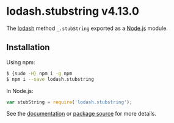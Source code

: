 # lodash.stubstring v4.13.0

The [lodash](https://lodash.com/) method `_.stubString` exported as a [Node.js](https://nodejs.org/) module.

## Installation

Using npm:
```bash
$ {sudo -H} npm i -g npm
$ npm i --save lodash.stubstring
```

In Node.js:
```js
var stubString = require('lodash.stubstring');
```

See the [documentation](https://lodash.com/docs#stubString) or [package source](https://github.com/lodash/lodash/blob/4.13.0-npm-packages/lodash.stubstring) for more details.
